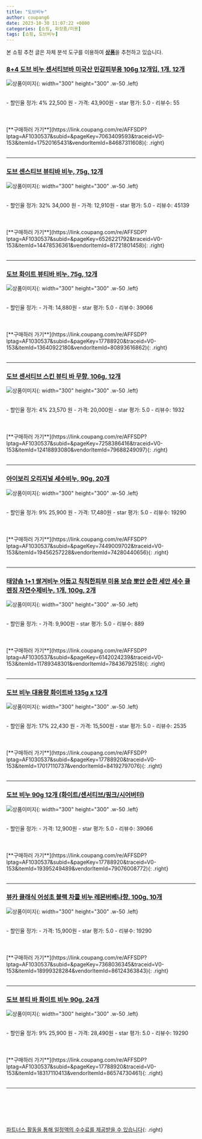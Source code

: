 ```yaml
---
title: "도브비누"
author: coupang6
date: 2023-10-30 11:07:22 +0800
categories: [쇼핑, 화장품/미용]
tags: [쇼핑, 도브비누]
---
```


본 쇼핑 추천 글은 자체 분석 도구를 이용하여 [**상품**](https://link.coupang.com/a/bao1ui)을 추천하고 있습니다.

### [8+4 도브 비누 센서티브바 미국산 민감피부용 106g 12개입, 1개, 12개](https://link.coupang.com/re/AFFSDP?lptag=AF1030537&subid=&pageKey=7063409593&traceid=V0-153&itemId=17520165431&vendorItemId=84687311608)

![상품이미지](https://thumbnail10.coupangcdn.com/thumbnails/remote/230x230ex/image/vendor_inventory/fbd6/f106867a13477f2ceba9c77e5f3774c28ac0c853c3b2527816b4e6d8ed35.png){: width="300" height="300" .w-50 .left}


<br>
- 할인율 정가: 4%  22,500   원
- 가격: 43,900원
- star 평가: 5.0
- 리뷰수: 55
<br>
<br>
<br>
<br>
[**구매하러 가기**](https://link.coupang.com/re/AFFSDP?lptag=AF1030537&subid=&pageKey=7063409593&traceid=V0-153&itemId=17520165431&vendorItemId=84687311608){: .right}
<br>
<br>

---

### [도브 센스티브 뷰티바 비누, 75g, 12개](https://link.coupang.com/re/AFFSDP?lptag=AF1030537&subid=&pageKey=6526221792&traceid=V0-153&itemId=14478536361&vendorItemId=81721801458)

![상품이미지](https://thumbnail7.coupangcdn.com/thumbnails/remote/230x230ex/image/retail/images/516869396079864-87843fcb-e824-4d1a-88c9-75f0a9aa3a37.png){: width="300" height="300" .w-50 .left}


<br>
- 할인율 정가: 32%  34,000   원
- 가격: 12,910원
- star 평가: 5.0
- 리뷰수: 45139
<br>
<br>
<br>
<br>
[**구매하러 가기**](https://link.coupang.com/re/AFFSDP?lptag=AF1030537&subid=&pageKey=6526221792&traceid=V0-153&itemId=14478536361&vendorItemId=81721801458){: .right}
<br>
<br>

---

### [도브 화이트 뷰티바 비누, 75g, 12개](https://link.coupang.com/re/AFFSDP?lptag=AF1030537&subid=&pageKey=17788920&traceid=V0-153&itemId=13640922180&vendorItemId=80893616862)

![상품이미지](https://thumbnail9.coupangcdn.com/thumbnails/remote/230x230ex/image/retail/images/1150677845138995-b5499c9a-76d6-42a5-aae2-de3511d5baa1.jpg){: width="300" height="300" .w-50 .left}


<br>
- 할인율 정가: 
- 가격: 14,880원
- star 평가: 5.0
- 리뷰수: 39066
<br>
<br>
<br>
<br>
[**구매하러 가기**](https://link.coupang.com/re/AFFSDP?lptag=AF1030537&subid=&pageKey=17788920&traceid=V0-153&itemId=13640922180&vendorItemId=80893616862){: .right}
<br>
<br>

---

### [도브 센서티브 스킨 뷰티 바 무향, 106g, 12개](https://link.coupang.com/re/AFFSDP?lptag=AF1030537&subid=&pageKey=7258386416&traceid=V0-153&itemId=12418893080&vendorItemId=79688249097)

![상품이미지](https://thumbnail8.coupangcdn.com/thumbnails/remote/230x230ex/image/vendor_inventory/2f13/ba01f3a9f414f5bd61b88b2bef2b8c74318c11a7215632c7e37cfe56a8f6.jpg){: width="300" height="300" .w-50 .left}


<br>
- 할인율 정가: 4%  23,570   원
- 가격: 20,000원
- star 평가: 5.0
- 리뷰수: 1932
<br>
<br>
<br>
<br>
[**구매하러 가기**](https://link.coupang.com/re/AFFSDP?lptag=AF1030537&subid=&pageKey=7258386416&traceid=V0-153&itemId=12418893080&vendorItemId=79688249097){: .right}
<br>
<br>

---

### [아이보리 오리지널 세수비누, 90g, 20개](https://link.coupang.com/re/AFFSDP?lptag=AF1030537&subid=&pageKey=7449009702&traceid=V0-153&itemId=19456257228&vendorItemId=74280440656)

![상품이미지](https://thumbnail6.coupangcdn.com/thumbnails/remote/230x230ex/image/retail/images/5905707771354524-f8a64be9-7868-4710-9a7c-0eae70943f1f.jpg){: width="300" height="300" .w-50 .left}


<br>
- 할인율 정가: 9%  25,900   원
- 가격: 17,480원
- star 평가: 5.0
- 리뷰수: 19290
<br>
<br>
<br>
<br>
[**구매하러 가기**](https://link.coupang.com/re/AFFSDP?lptag=AF1030537&subid=&pageKey=7449009702&traceid=V0-153&itemId=19456257228&vendorItemId=74280440656){: .right}
<br>
<br>

---

### [태양솝 1+1 쌀겨비누 어둡고 칙칙한피부 미용 보습 뽀얀 순한 세안 세수 클렌징 자연수제비누, 1개, 100g, 2개](https://link.coupang.com/re/AFFSDP?lptag=AF1030537&subid=&pageKey=6142024239&traceid=V0-153&itemId=11789348301&vendorItemId=78436792518)

![상품이미지](https://thumbnail10.coupangcdn.com/thumbnails/remote/230x230ex/image/vendor_inventory/7079/43d7e754ca40660e4dc3a0b43fe5f1f7c102c52488bd60e40dede5621629.jpg){: width="300" height="300" .w-50 .left}


<br>
- 할인율 정가: 
- 가격: 9,900원
- star 평가: 5.0
- 리뷰수: 889
<br>
<br>
<br>
<br>
[**구매하러 가기**](https://link.coupang.com/re/AFFSDP?lptag=AF1030537&subid=&pageKey=6142024239&traceid=V0-153&itemId=11789348301&vendorItemId=78436792518){: .right}
<br>
<br>

---

### [도브 비누 대용량 화이트바 135g x 12개](https://link.coupang.com/re/AFFSDP?lptag=AF1030537&subid=&pageKey=17788920&traceid=V0-153&itemId=17017110737&vendorItemId=84192797076)

![상품이미지](https://thumbnail10.coupangcdn.com/thumbnails/remote/230x230ex/image/vendor_inventory/1b34/ed0b20dcedf2829f4021ee96d531051a14ba14ad12c5a2a5aa97865d7351.jpg){: width="300" height="300" .w-50 .left}


<br>
- 할인율 정가: 17%  22,430   원
- 가격: 15,500원
- star 평가: 5.0
- 리뷰수: 2535
<br>
<br>
<br>
<br>
[**구매하러 가기**](https://link.coupang.com/re/AFFSDP?lptag=AF1030537&subid=&pageKey=17788920&traceid=V0-153&itemId=17017110737&vendorItemId=84192797076){: .right}
<br>
<br>

---

### [도브 비누 90g 12개 (화이트/센서티브/핑크/시어버터)](https://link.coupang.com/re/AFFSDP?lptag=AF1030537&subid=&pageKey=17788920&traceid=V0-153&itemId=19395249489&vendorItemId=79076008772)

![상품이미지](https://thumbnail8.coupangcdn.com/thumbnails/remote/230x230ex/image/vendor_inventory/60d5/fd9abfd4807e5e5db9aedb6dd9e3cc1fe132116ef3a71cb94a08985abd11.jpg){: width="300" height="300" .w-50 .left}


<br>
- 할인율 정가: 
- 가격: 12,900원
- star 평가: 5.0
- 리뷰수: 39066
<br>
<br>
<br>
<br>
[**구매하러 가기**](https://link.coupang.com/re/AFFSDP?lptag=AF1030537&subid=&pageKey=17788920&traceid=V0-153&itemId=19395249489&vendorItemId=79076008772){: .right}
<br>
<br>

---

### [뷰카 클래식 어성초 블랙 차콜 비누 레몬버베나향, 100g, 10개](https://link.coupang.com/re/AFFSDP?lptag=AF1030537&subid=&pageKey=7368036345&traceid=V0-153&itemId=18999328284&vendorItemId=86124363843)

![상품이미지](https://thumbnail7.coupangcdn.com/thumbnails/remote/230x230ex/image/retail/images/1066102974180355-68a83a07-5d40-4f78-aee2-16ca827d0f5b.jpg){: width="300" height="300" .w-50 .left}


<br>
- 할인율 정가: 
- 가격: 15,900원
- star 평가: 5.0
- 리뷰수: 19290
<br>
<br>
<br>
<br>
[**구매하러 가기**](https://link.coupang.com/re/AFFSDP?lptag=AF1030537&subid=&pageKey=7368036345&traceid=V0-153&itemId=18999328284&vendorItemId=86124363843){: .right}
<br>
<br>

---

### [도브 뷰티 바 화이트 비누 90g, 24개](https://link.coupang.com/re/AFFSDP?lptag=AF1030537&subid=&pageKey=17788920&traceid=V0-153&itemId=18317110413&vendorItemId=86574730461)

![상품이미지](https://thumbnail7.coupangcdn.com/thumbnails/remote/230x230ex/image/vendor_inventory/0a90/0f80d378009715b0b8423db643cad1fbff1e425dc8ada28f39684a1d36d5.JPG){: width="300" height="300" .w-50 .left}


<br>
- 할인율 정가: 9%  25,900   원
- 가격: 28,490원
- star 평가: 5.0
- 리뷰수: 19290
<br>
<br>
<br>
<br>
[**구매하러 가기**](https://link.coupang.com/re/AFFSDP?lptag=AF1030537&subid=&pageKey=17788920&traceid=V0-153&itemId=18317110413&vendorItemId=86574730461){: .right}
<br>
<br>

---
<br><br><br><br><br> [파트너스 활동을 통해 일정액의 수수료를 제공받을 수 있습니다](https://link.coupang.com/a/bao1ui){: .right}